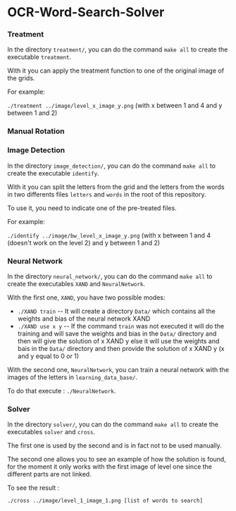 # OCR-Word-Search-Solver

### Treatment

In the directory `treatment/`, you can do the command `make all` to create the executable `treatment`.

With it you can apply the treatment function to one of the original image of the grids.

For example:

`./treatment ../image/level_x_image_y.png` 
(with x between 1 and 4 and y between 1 and 2)

### Manual Rotation



### Image Detection

In the directory `image_detection/`, you can do the command `make all` to create the executable `identify`.

With it you can split the letters from the grid and the letters from the words in two differents files `letters` and `words` in the root of this repository.

To use it, you need to indicate one of the pre-treated files.

For example:
  
`./identify ../image/bw_level_x_image_y.png` 
(with x between 1 and 4 (doesn't work on the level 2) and y between 1 and 2)

### Neural Network

In the directory `neural_network/`, you can do the command `make all` to create the executables `XAND` and `NeuralNetwork`.
  
With the first one, `XAND`, you have two possible modes:
* `./XAND train` -- It will create a directory `Data/` which contains all the weights and bias of the neural network XAND
* `./XAND use x y` -- If the command `train` was not executed it will do the training and will save the weights and bias in the `Data/` directory and then will give the solution of x XAND y
                      else it will use the weights and bais in the `Data/` directory and then provide the solution of x XAND y (x and y equal to 0 or 1)
  
With the second one, `NeuralNetwork`, you can train a neural network with the images of the letters in `learning_data_base/`. 

To do that execute : `./NeuralNetwork`.

### Solver

In the directory `solver/`, you can do the command `make all` to create the executables `solver` and `cross`.
  
The first one is used by the second and is in fact not to be used manually.
  
The second one allows you to see an example of how the solution is found, for the moment it only works with the first image of level one since the different parts are not linked.
  
To see the result : 
  
`./cross ../image/level_1_image_1.png [list of words to search]`
